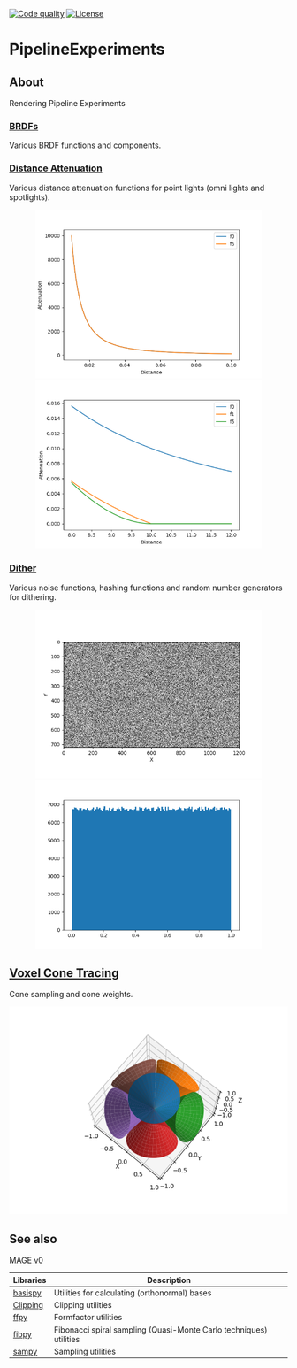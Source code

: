[![Code quality][s1]][co] [![License][s2]][li]

[s1]: https://api.codacy.com/project/badge/Grade/821eda431c4d4375ac5013847d305495
[s2]: https://img.shields.io/badge/licence-GPL%203.0-blue.svg

[co]: https://www.codacy.com/app/matt77hias/PipelineExperiments?utm_source=github.com&amp;utm_medium=referral&amp;utm_content=matt77hias/PipelineExperiments&amp;utm_campaign=Badge_Grad
[li]: https://raw.githubusercontent.com/matt77hias/PipelineExperiments/master/LICENSE.txt

# PipelineExperiments

## About
Rendering Pipeline Experiments

### [BRDFs](https://github.com/matt77hias/PipelineExperiments/blob/master/src/brdf.py)
Various BRDF functions and components.

### [Distance Attenuation](https://github.com/matt77hias/PipelineExperiments/blob/master/src/distance_attenuation.py)
Various distance attenuation functions for point lights (omni lights and spotlights).

<p align="center">
<img src="res/distance_attenuation1.png" width="410">
<img src="res/distance_attenuation2.png" width="410">
</p>

### [Dither](https://github.com/matt77hias/PipelineExperiments/blob/master/src/dither.py)
Various noise functions, hashing functions and random number generators for dithering.

<p align="center">
<img src="res/dither1.png" width="410">
<img src="res/dither2.png" width="410">
</p>

## [Voxel Cone Tracing](https://github.com/matt77hias/PipelineExperiments/blob/master/src/vct_diffuse.py)
Cone sampling and cone weights.

<p align="center">
<img src="res/vct1.png">
</p>


## See also

[MAGE v0](https://github.com/matt77hias/MAGE-v0)

| Libraries                                          | Description                                                        |
|----------------------------------------------------|--------------------------------------------------------------------|
| [basispy](https://github.com/matt77hias/basispy)   | Utilities for calculating (orthonormal) bases                      |
| [Clipping](https://github.com/matt77hias/Clipping) | Clipping utilities                                                 |
| [ffpy](https://github.com/matt77hias/ffpy)         | Formfactor utilities                                               |
| [fibpy](https://github.com/matt77hias/fibpy)       | Fibonacci spiral sampling (Quasi-Monte Carlo techniques) utilities |
| [sampy](https://github.com/matt77hias/sampy)       | Sampling utilities                                                 |
